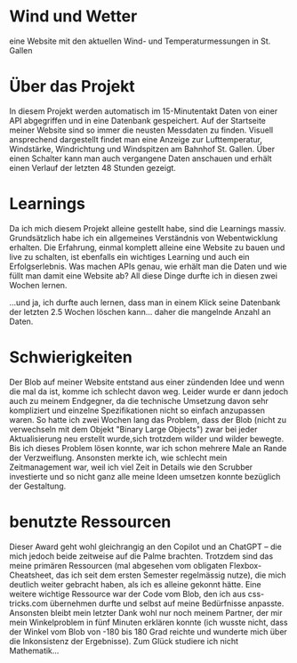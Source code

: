 # Wind und Wetter
eine Website mit den aktuellen Wind- und Temperaturmessungen in St. Gallen


# Über das Projekt
In diesem Projekt werden automatisch im 15-Minutentakt Daten von einer API abgegriffen und in eine Datenbank gespeichert. Auf der Startseite meiner Website sind so immer die neusten Messdaten zu finden. Visuell ansprechend dargestellt findet man eine Anzeige zur Lufttemperatur, Windstärke, Windrichtung und Windspitzen am Bahnhof St. Gallen. Über einen Schalter kann man auch vergangene Daten anschauen und erhält einen Verlauf der letzten 48 Stunden gezeigt. 

# Learnings
Da ich mich diesem Projekt alleine gestellt habe, sind die Learnings massiv. Grundsätzlich habe ich ein allgemeines Verständnis von Webentwicklung erhalten. Die Erfahrung, einmal komplett alleine eine Website zu bauen und live zu schalten, ist ebenfalls ein wichtiges Learning und auch ein Erfolgserlebnis. Was machen APIs genau, wie erhält man die Daten und wie füllt man damit eine Website ab? All diese Dinge durfte ich in diesen zwei Wochen lernen.

...und ja, ich durfte auch lernen, dass man in einem Klick seine Datenbank der letzten 2.5 Wochen löschen kann... daher die mangelnde Anzahl an Daten. 

# Schwierigkeiten
Der Blob auf meiner Website entstand aus einer zündenden Idee und wenn die mal da ist, komme ich schlecht davon weg. Leider wurde er dann jedoch auch zu meinem Endgegner, da die technische Umsetzung davon sehr kompliziert und einzelne Spezifikationen nicht so einfach anzupassen waren. So hatte ich zwei Wochen lang das Problem, dass der Blob (nicht zu verwechseln mit dem Objekt "Binary Large Objects") zwar bei jeder Aktualisierung neu erstellt wurde,sich trotzdem wilder und wilder bewegte. Bis ich dieses Problem lösen konnte, war ich schon mehrere Male an Rande der Verzweiflung. 
Ansonsten merkte ich, wie schlecht mein Zeitmanagement war, weil ich viel Zeit in Details wie den Scrubber investierte und so nicht ganz alle meine Ideen umsetzen konnte bezüglich der Gestaltung.

# benutzte Ressourcen
Dieser Award geht wohl gleichrangig an den Copilot und an ChatGPT – die mich jedoch beide zeitweise auf die Palme brachten. Trotzdem sind das meine primären Ressourcen (mal abgesehen vom obligaten Flexbox-Cheatsheet, das ich seit dem ersten Semester regelmässig nutze), die mich deutlich weiter gebracht haben, als ich es alleine gekonnt hätte. Eine weitere wichtige Ressource war der Code vom Blob, den ich aus css-tricks.com übernehmen durfte und selbst auf meine Bedürfnisse anpasste. Ansonsten bleibt mein letzter Dank wohl nur noch meinem Partner, der mir mein Winkelproblem in fünf Minuten erklären konnte (ich wusste nicht, dass der Winkel vom Blob von -180 bis 180 Grad reichte und wunderte mich über die Inkonsistenz der Ergebnisse). Zum Glück studiere ich nicht Mathematik... 